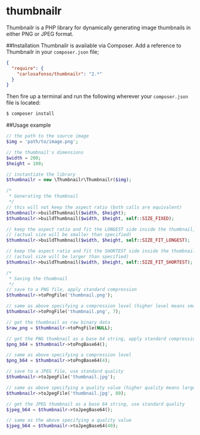 thumbnailr
==========

Thumbnailr is a PHP library for dynamically generating image thumbnails in either PNG or JPEG format.

##Installation
Thumbnailr is available via Composer. Add a reference to Thumbnailr in your `composer.json` file;

```json
{
  "require": {
    "carlosafonso/thumbnailr": "2.*"
  }
}
```

Then fire up a terminal and run the following wherever your `composer.json` file is located:
```bash
$ composer install
```


##Usage example
```php
// the path to the source image
$img = 'path/to/image.png';

// the thumbnail's dimensions
$width = 200;
$height = 100;

// instantiate the library
$thumbnailr = new \Thumbnailr\Thumbnailr($img);

/*
 * Generating the thumbnail
 */
// this will not keep the aspect ratio (both calls are equivalent)
$thumbnailr->buildThumbnail($width, $height);
$thumbnailr->buildThumbnail($width, $height, self::SIZE_FIXED);

// keep the aspect ratio and fit the LONGEST side inside the thumbnail,
// (actual size will be smaller than specified)
$thumbnailr->buildThumbnail($width, $height, self::SIZE_FIT_LONGEST);

// keep the aspect ratio and fit the SHORTEST side inside the thumbnail size,
// (actual size will be larger than specified)
$thumbnailr->buildThumbnail($width, $height, self::SIZE_FIT_SHORTEST);

/*
 * Saving the thumbnail
 */
// save to a PNG file, apply standard compression
$thumbnailr->toPngFile('thumbnail.png');

// same as above specifying a compression level (higher level means smaller file size)
$thumbnailr->toPngFile('thumbnail.png', 7);

// get the thumbnail as raw binary data
$raw_png = $thumbnailr->toPngFile(NULL);

// get the PNG thumbnail as a base 64 string, apply standard compression
$png_b64 = $thumbnailr->toPngBase64();

// same as above specifying a compression level
$png_b64 = $thumbnailr->toPngBase64(4);

// save to a JPEG file, use standard quality
$thumbnailr->toJpegFile('thumbnail.jpg');

// same as above specifying a quality value (higher quality means larger file size)
$thumbnailr->toJpegFile('thumbnail.jpg', 80);

// get the JPEG thumbnail as a base 64 string, use standard quality
$jpeg_b64 = $thumbnailr->toJpegBase64();

// same as the above specifying a quality value
$jpeg_b64 = $thumbnailr->toJpegBase64(40);
```
